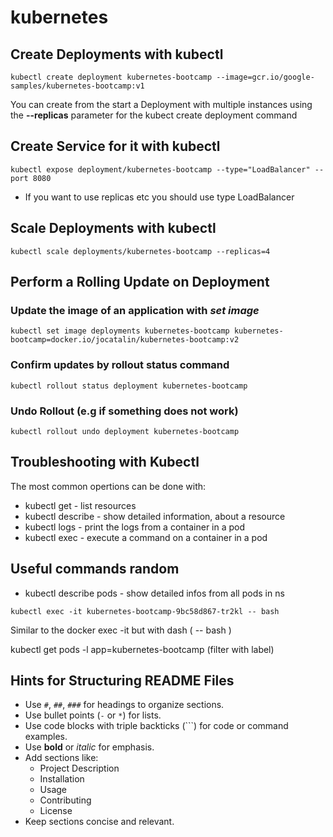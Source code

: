 # kubernetes

## Create Deployments with kubectl

```
kubectl create deployment kubernetes-bootcamp --image=gcr.io/google-samples/kubernetes-bootcamp:v1
```

You can create from the start a Deployment with multiple instances using the **--replicas** parameter for the kubect create deployment command

## Create Service for it with kubectl
```
kubectl expose deployment/kubernetes-bootcamp --type="LoadBalancer" --port 8080
```
- If you want to use replicas etc you should use type LoadBalancer

## Scale Deployments with kubectl
```
kubectl scale deployments/kubernetes-bootcamp --replicas=4
```

## Perform a Rolling Update on Deployment

### Update the image of an application with *set image*
```
kubectl set image deployments kubernetes-bootcamp kubernetes-bootcamp=docker.io/jocatalin/kubernetes-bootcamp:v2
```

### Confirm updates by rollout status command
```
kubectl rollout status deployment kubernetes-bootcamp 
```

### Undo Rollout (e.g if something does not work)
```
kubectl rollout undo deployment kubernetes-bootcamp
```

## Troubleshooting with Kubectl

The most common opertions can be done with:

- kubectl get - list resources
- kubectl describe - show detailed information, about a resource
- kubectl logs - print the logs from a container in a pod
- kubectl exec - execute a command on a container in a pod


## Useful commands random

- kubectl describe pods - show detailed infos from all pods in ns
```
kubectl exec -it kubernetes-bootcamp-9bc58d867-tr2kl -- bash
```
Similar to the docker exec -it but with dash ( -- bash )

kubectl get pods -l app=kubernetes-bootcamp (filter with label)



## Hints for Structuring README Files

- Use `#`, `##`, `###` for headings to organize sections.
- Use bullet points (`-` or `*`) for lists.
- Use code blocks with triple backticks (```) for code or command examples.
- Use **bold** or *italic* for emphasis.
- Add sections like:
  - Project Description
  - Installation
  - Usage
  - Contributing
  - License
- Keep sections concise and relevant.